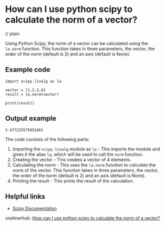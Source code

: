 # How can I use python scipy to calculate the norm of a vector?
// plain

Using Python Scipy, the norm of a vector can be calculated using the `la.norm` function. This function takes in three parameters, the vector, the order of the norm (default is 2) and an axis (default is None).

## Example code

```
import scipy.linalg as la

vector = [1,2,3,4]
result = la.norm(vector)

print(result)
```
## Output example

```
5.477225575051661
```

The code consists of the following parts:
1. Importing the `scipy.linalg` module as `la` - This imports the module and gives it the alias `la`, which will be used to call the `norm` function.
2. Creating the vector - This creates a vector of 4 elements.
3. Calculating the norm - This uses the `la.norm` function to calculate the norm of the vector. This function takes in three parameters, the vector, the order of the norm (default is 2) and an axis (default is None).
4. Printing the result - This prints the result of the calculation.

## Helpful links
- [Scipy Documentation](https://docs.scipy.org/doc/scipy/reference/generated/scipy.linalg.norm.html)

onelinerhub: [How can I use python scipy to calculate the norm of a vector?](https://onelinerhub.com/python-scipy/how-can-i-use-python-scipy-to-calculate-the-norm-of-a-vector)